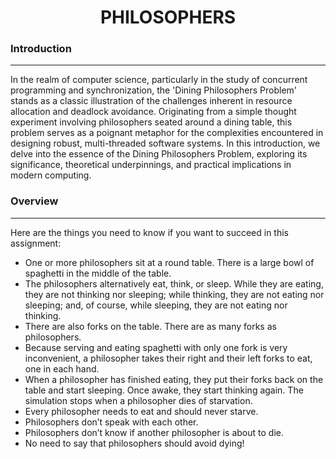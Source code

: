 # <h1 align="center">PHILOSOPHERS</h1>

### Introduction
---
In the realm of computer science, particularly in the study of concurrent programming and synchronization, the 'Dining Philosophers Problem' stands as a classic illustration of the challenges inherent in resource allocation and deadlock avoidance. Originating from a simple thought experiment involving philosophers seated around a dining table, this problem serves as a poignant metaphor for the complexities encountered in designing robust, multi-threaded software systems. In this introduction, we delve into the essence of the Dining Philosophers Problem, exploring its significance, theoretical underpinnings, and practical implications in modern computing.

### Overview
---
<p>Here are the things you need to know if you want to succeed in this assignment:</p>
<ul>
  <li>One or more philosophers sit at a round table. There is a large bowl of spaghetti in the middle of the table.</li>
  <li>The philosophers alternatively eat, think, or sleep. While they are eating, they are not thinking nor sleeping; while thinking, they are not eating nor sleeping; and, of course, while sleeping, they are not eating nor thinking.</li>
  <li>There are also forks on the table. There are as many forks as philosophers.</li>
  <li>Because serving and eating spaghetti with only one fork is very inconvenient, a philosopher takes their right and their left forks to eat, one in each hand.</li>
  <li>When a philosopher has finished eating, they put their forks back on the table and start sleeping. Once awake, they start thinking again. The simulation stops when a philosopher dies of starvation.</li>
  <li>Every philosopher needs to eat and should never starve.</li>
  <li>Philosophers don’t speak with each other.</li>
  <li>Philosophers don’t know if another philosopher is about to die.</li>
  <li>No need to say that philosophers should avoid dying!</li>
</ul>
